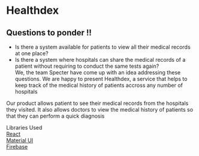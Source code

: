 # Healthdex 
## Questions to ponder !! 

- Is there a system available for patients to view all their medical records at one place?
- Is there a system where hospitals can share the medical records of a patient without requiring to conduct the same tests again?<br />
We, the team Specter have come up with an idea addressing these questions. We are happy to present Healthdex, a service that helps to keep track of the medical history of patients accross any number of hospitals<br />

Our product allows patient to see their medical records from the hospitals they visited. It also allows doctors to view the medical history of patients so that they can perform a quick diagnosis

Libraries Used<br />
[React](https://github.com/reactjs/reactjs.org)<br />
[Material UI](https://mui.com)<br />
[Firebase](https://firebase.google.com)
